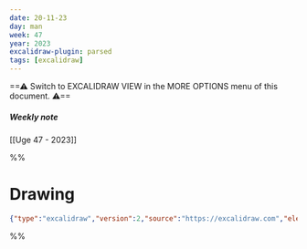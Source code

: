 ```yaml
---
date: 20-11-23
day: man
week: 47
year: 2023
excalidraw-plugin: parsed
tags: [excalidraw]
---
```

==⚠  Switch to EXCALIDRAW VIEW in the MORE OPTIONS menu of this document. ⚠==
##### Weekly note
[[Uge 47 - 2023]]

%%
# Drawing
```json
{"type":"excalidraw","version":2,"source":"https://excalidraw.com","elements":[],"appState":{"theme":"dark","gridSize":null,"viewBackgroundColor":"#ffffff"}}
```
%%